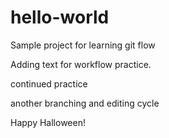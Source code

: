 # hello-world
Sample project for learning git flow

Adding text for workflow practice.

continued practice

another branching and editing cycle

Happy Halloween!
